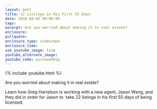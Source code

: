 ```yaml
---
layout: post
title: 22 Listings in His First 55 Days
date: 2018-08-03 00:00:00
tags:
excerpt: Are you worried about making it in real estate?
enclosure:
pullquote:
enclosure_type: video/mp4
enclosure_time:
use_youtube_image: true
youtube_alternate_image:
youtube_code: eyv1uwa5Kvg
---
```


{% include youtube.html %}

Are you worried about making it in real estate?

Learn how Greg Harrelson is working with a new agent, Jason Wang, and they did in order for Jason to &nbsp;take 22 listings in his first 55 days of being licensed.